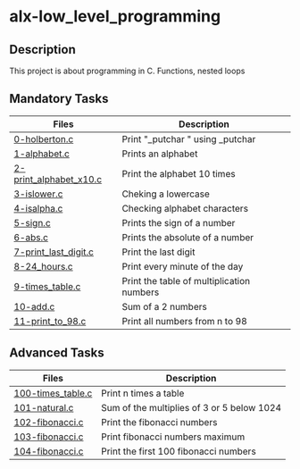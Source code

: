 # alx-low_level_programming

## Description
This project is about programming in C. Functions, nested loops

## Mandatory Tasks

| Files | Description |
| ----- | ----------- |
| [0-holberton.c](https://github.com/MinaSamirSaad/alx-low_level_programming/tree/master/0x02-functions_nested_loops/0-holberton.c) | Print "_putchar " using _putchar | 
| [1-alphabet.c](https://github.com/MinaSamirSaad/alx-low_level_programming/tree/master/0x02-functions_nested_loops/1-alphabet.c) | Prints an alphabet |
| [2-print_alphabet_x10.c](https://github.com/MinaSamirSaad/alx-low_level_programming/tree/master/0x02-functions_nested_loops/2-print_alphabet_x10.c) | Print the alphabet 10 times |
| [3-islower.c](https://github.com/MinaSamirSaad/alx-low_level_programming/tree/master/0x02-functions_nested_loops/3-islower.c) | Cheking a lowercase |
| [4-isalpha.c](https://github.com/MinaSamirSaad/alx-low_level_programming/tree/master/0x02-functions_nested_loops/4-isalpha.c) | Checking alphabet characters |
| [5-sign.c](https://github.com/MinaSamirSaad/alx-low_level_programming/tree/master/0x02-functions_nested_loops/5-sign.c) | Prints the sign of a number|
| [6-abs.c](https://github.com/MinaSamirSaad/alx-low_level_programming/tree/master/0x02-functions_nested_loops/6-abs.c) | Prints the absolute of a number |
| [7-print_last_digit.c](https://github.com/MinaSamirSaad/alx-low_level_programming/tree/master/0x02-functions_nested_loops/7-print_last_digit.c) | Print the last digit |
| [8-24_hours.c](https://github.com/MinaSamirSaad/alx-low_level_programming/tree/master/0x02-functions_nested_loops/8-24_hours.c) | Print every minute of the day |
| [9-times_table.c](https://github.com/MinaSamirSaad/alx-low_level_programming/tree/master/0x02-functions_nested_loops/9-times_table.c) | Print the table of multiplication numbers |
| [10-add.c](https://github.com/MinaSamirSaad/alx-low_level_programming/tree/master/0x02-functions_nested_loops/10-add.c) | Sum of a 2 numbers |
| [11-print_to_98.c](https://github.com/MinaSamirSaad/alx-low_level_programming/tree/master/0x02-functions_nested_loops/11-print_to_98.c) | Print all numbers from n to 98 |

## Advanced Tasks
| Files | Description |
| ----- | ----------- |
| [100-times_table.c](https://github.com/MinaSamirSaad/alx-low_level_programming/tree/master/0x02-functions_nested_loops/100-times_table.c) | Print n times a table |
| [101-natural.c](https://github.com/MinaSamirSaad/alx-low_level_programming/tree/master/0x02-functions_nested_loops/101-natural.c) | Sum of the multiplies of 3 or 5 below 1024 |
| [102-fibonacci.c](https://github.com/MinaSamirSaad/alx-low_level_programming/tree/master/0x02-functions_nested_loops/102-fibonacci.c) | Print the fibonacci numbers |
| [103-fibonacci.c](https://github.com/MinaSamirSaad/alx-low_level_programming/tree/master/0x02-functions_nested_loops/103-fibonacci.c) | Print fibonacci numbers maximum |
| [104-fibonacci.c](https://github.com/MinaSamirSaad/alx-low_level_programming/tree/master/0x02-functions_nested_loops/104-fibonacci.c) | Print the first 100 fibonacci numbers |
